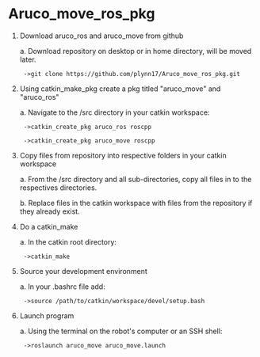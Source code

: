 # Aruco_move_ros_pkg

1. Download aruco_ros and aruco_move from github
	
	a. Download repository on desktop or in home directory, will be moved later.

		->git clone https://github.com/plynn17/Aruco_move_ros_pkg.git

2. Using catkin_make_pkg create a pkg titled "aruco_move" and "aruco_ros"
	
	a. Navigate to the /src directory in your catkin workspace:

		->catkin_create_pkg aruco_ros roscpp

		->catkin_create_pkg aruco_move roscpp

3. Copy files from repository into respective folders in your catkin workspace
	
	a. From the /src directory and all sub-directories, copy all files in to the respectives directories.

	b. Replace files in the catkin workspace with files from the repository if they already exist.
	
4. Do a catkin_make
	
	a. In the catkin root directory:

		->catkin_make

5. Source your development environment
	
	a. In your .bashrc file add:

		->source /path/to/catkin/workspace/devel/setup.bash

6. Launch program
	
	a. Using the terminal on the robot's computer or an SSH shell:

		->roslaunch aruco_move aruco_move.launch
